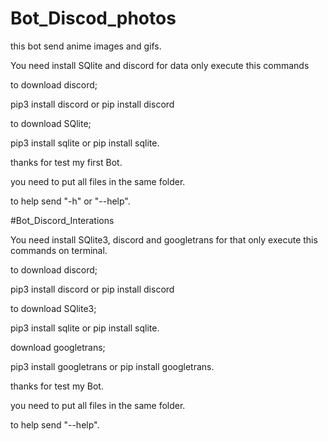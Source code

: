 # Bot_Discod_photos
this bot send anime images and gifs.



You need install SQlite and discord for data only execute this commands


to download discord;

pip3 install discord or pip install discord

to download SQlite;

pip3 install sqlite or pip install sqlite.


thanks for test my first Bot.

you need to put all files in the same folder.
 
to help send "-h" or "--help".


#Bot_Discord_Interations


You need install SQlite3, discord and googletrans for that only execute this commands on terminal.


to download discord;

pip3 install discord or pip install discord

to download SQlite3;

pip3 install sqlite or pip install sqlite.

download googletrans;

pip3 install googletrans or pip install googletrans.


thanks for test my Bot.

you need to put all files in the same folder.

to help send "--help".

